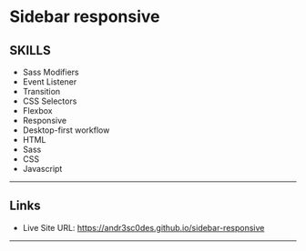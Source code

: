 # Sidebar responsive

## SKILLS

- Sass Modifiers
- Event Listener
- Transition
- CSS Selectors
- Flexbox
- Responsive
- Desktop-first workflow
- HTML
- Sass
- CSS
- Javascript

---
## Links

- Live Site URL: https://andr3sc0des.github.io/sidebar-responsive

---